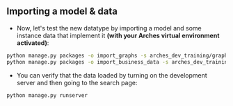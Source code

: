 ## Importing a model & data

- Now, let's test the new datatype by importing a model and some instance data that implement it **(with your Arches virtual environment activated)**:
```bash
python manage.py packages -o import_graphs -s arches_dev_training/graphs/Person.json
python manage.py packages -o import_business_data -s arches_dev_training/data/Person.json -ow overwrite
```
- You can verify that the data loaded by turning on the development server and then going to the search page:
```bash
python manage.py runserver
```
